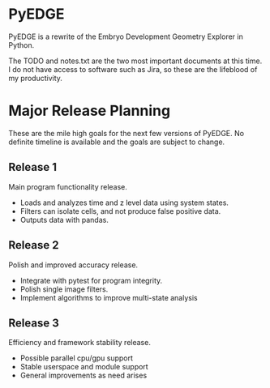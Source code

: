 # PyEDGE
PyEDGE is a rewrite of the Embryo Development Geometry Explorer in Python.

The TODO and notes.txt are the two most important documents at this time. I do not have access to software such as Jira, so these are the lifeblood of my productivity.

# Major Release Planning
These are the mile high goals for the next few versions of PyEDGE. No definite timeline is available and the goals are subject to change.

## Release 1
Main program functionality release.
- Loads and analyzes time and z level data using system states.
- Filters can isolate cells, and not produce false positive data.
- Outputs data with pandas.

## Release 2
Polish and improved accuracy release.
- Integrate with pytest for program integrity.
- Polish single image filters.
- Implement algorithms to improve multi-state analysis

## Release 3
Efficiency and framework stability release.
- Possible parallel cpu/gpu support
- Stable userspace and module support
- General improvements as need arises